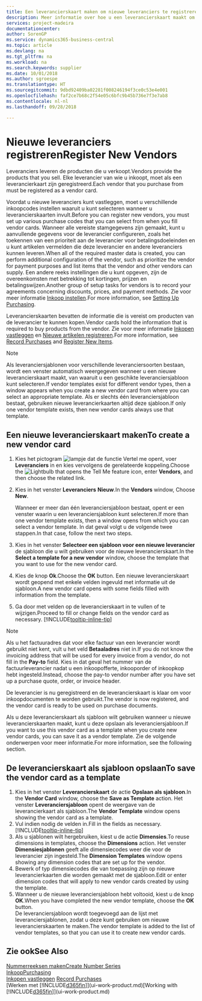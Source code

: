 ```yaml
---
title: Een leverancierskaart maken om nieuwe leveranciers te registreren | Microsoft Docs
description: Meer informatie over hoe u een leverancierskaart maakt om een nieuwe leverancier te registreren.
services: project-madeira
documentationcenter: 
author: SorenGP
ms.service: dynamics365-business-central
ms.topic: article
ms.devlang: na
ms.tgt_pltfrm: na
ms.workload: na
ms.search.keywords: supplier
ms.date: 10/01/2018
ms.author: sgroespe
ms.translationtype: HT
ms.sourcegitcommit: 9dbd92409ba02281f008246194f3ce0c53e4e001
ms.openlocfilehash: faf2ce7b68c2f54e05c6bfc9b45b736e7f3e7ab8
ms.contentlocale: nl-nl
ms.lasthandoff: 09/28/2018

---
```

# <a name="register-new-vendors"></a><span data-ttu-id="61874-103">Nieuwe leveranciers registreren</span><span class="sxs-lookup"><span data-stu-id="61874-103">Register New Vendors</span></span>
<span data-ttu-id="61874-104">Leveranciers leveren de producten die u verkoopt.</span><span class="sxs-lookup"><span data-stu-id="61874-104">Vendors provide the products that you sell.</span></span> <span data-ttu-id="61874-105">Elke leverancier van wie u inkoopt, moet als een leverancierkaart zijn geregistreerd.</span><span class="sxs-lookup"><span data-stu-id="61874-105">Each vendor that you purchase from must be registered as a vendor card.</span></span>

<span data-ttu-id="61874-106">Voordat u nieuwe leveranciers kunt vastleggen, moet u verschillende inkoopcodes instellen waaruit u kunt selecteren wanneer u leverancierskaarten invult.</span><span class="sxs-lookup"><span data-stu-id="61874-106">Before you can register new vendors, you must set up various purchase codes that you can select from when you fill vendor cards.</span></span> <span data-ttu-id="61874-107">Wanneer alle vereiste stamgegevens zijn gemaakt, kunt u aanvullende gegevens voor de leverancier configureren, zoals het toekennen van een prioriteit aan de leverancier voor betalingsdoeleinden en u kunt artikelen vermelden die deze leverancier en andere leveranciers kunnen leveren.</span><span class="sxs-lookup"><span data-stu-id="61874-107">When all of the required master data is created, you can perform additional configuration of the vendor, such as prioritize the vendor for payment purposes and list items that the vendor and other vendors can supply.</span></span> <span data-ttu-id="61874-108">Een andere reeks instellingen die u kunt opgeven, zijn de overeenkomsten met betrekking tot kortingen, prijzen en betalingswijzen.</span><span class="sxs-lookup"><span data-stu-id="61874-108">Another group of setup tasks for vendors is to record your agreements concerning discounts, prices, and payment methods.</span></span> <span data-ttu-id="61874-109">Zie voor meer informatie [Inkoop instellen](purchasing-setup-purchasing.md).</span><span class="sxs-lookup"><span data-stu-id="61874-109">For more information, see [Setting Up Purchasing](purchasing-setup-purchasing.md).</span></span>

<span data-ttu-id="61874-110">Leverancierskaarten bevatten de informatie die is vereist om producten van de leverancier te kunnen kopen.</span><span class="sxs-lookup"><span data-stu-id="61874-110">Vendor cards hold the information that is required to buy products from the vendor.</span></span> <span data-ttu-id="61874-111">Zie voor meer informatie [Inkopen vastleggen](purchasing-how-record-purchases.md) en [Nieuwe artikelen registreren](inventory-how-register-new-items.md).</span><span class="sxs-lookup"><span data-stu-id="61874-111">For more information, see [Record Purchases](purchasing-how-record-purchases.md) and [Register New Items](inventory-how-register-new-items.md).</span></span>

> [!NOTE]  
>   <span data-ttu-id="61874-112">Als leveranciersjablonen voor verschillende leveranciersoorten bestaan, wordt een venster automatisch weergegeven wanneer u een nieuwe leverancierskaart maakt, van waaruit u een geschikte leveranciersjabloon kunt selecteren.</span><span class="sxs-lookup"><span data-stu-id="61874-112">If vendor templates exist for different vendor types, then a window appears when you create a new vendor card from where you can select an appropriate template.</span></span> <span data-ttu-id="61874-113">Als er slechts één leveranciersjabloon bestaat, gebruiken nieuwe leverancierkaarten altijd deze sjabloon.</span><span class="sxs-lookup"><span data-stu-id="61874-113">If only one vendor template exists, then new vendor cards always use that template.</span></span>

## <a name="to-create-a-new-vendor-card"></a><span data-ttu-id="61874-114">Een nieuwe leverancierskaart maken</span><span class="sxs-lookup"><span data-stu-id="61874-114">To create a new vendor card</span></span>
1. <span data-ttu-id="61874-115">Kies het pictogram ![lampje dat de functie Vertel me opent](media/ui-search/search_small.png "Vertel me wat u wilt doen"), voer **Leveranciers** in en kies vervolgens de gerelateerde koppeling.</span><span class="sxs-lookup"><span data-stu-id="61874-115">Choose the ![Lightbulb that opens the Tell Me feature](media/ui-search/search_small.png "Tell me what you want to do") icon, enter **Vendors**, and then choose the related link.</span></span>  
2. <span data-ttu-id="61874-116">Kies in het venster **Leveranciers** **Nieuw**.</span><span class="sxs-lookup"><span data-stu-id="61874-116">In the **Vendors** window, Choose **New**.</span></span>

    <span data-ttu-id="61874-117">Wanneer er meer dan één leveranciersjabloon bestaat, opent er een venster waarin u een leveranciersjabloon kunt selecteren.</span><span class="sxs-lookup"><span data-stu-id="61874-117">If more than one vendor template exists, then a window opens from which you can select a vendor template.</span></span> <span data-ttu-id="61874-118">In dat geval volgt u de volgende twee stappen.</span><span class="sxs-lookup"><span data-stu-id="61874-118">In that case, follow the next two steps.</span></span>
3. <span data-ttu-id="61874-119">Kies in het venster **Selecteer een sjabloon voor een nieuwe leverancier** de sjabloon die u wilt gebruiken voor de nieuwe leverancierskaart.</span><span class="sxs-lookup"><span data-stu-id="61874-119">In the **Select a template for a new vendor** window, choose the template that you want to use for the new vendor card.</span></span>
4. <span data-ttu-id="61874-120">Kies de knop **Ok**.</span><span class="sxs-lookup"><span data-stu-id="61874-120">Choose the **OK** button.</span></span> <span data-ttu-id="61874-121">Een nieuwe leverancierskaart wordt geopend met enkele velden ingevuld met informatie uit de sjabloon.</span><span class="sxs-lookup"><span data-stu-id="61874-121">A new vendor card opens with some fields filled with information from the template.</span></span>
5. <span data-ttu-id="61874-122">Ga door met velden op de leverancierskaart in te vullen of te wijzigen.</span><span class="sxs-lookup"><span data-stu-id="61874-122">Proceed to fill or change fields on the vendor card as necessary.</span></span> [!INCLUDE[tooltip-inline-tip](includes/tooltip-inline-tip_md.md)]

> [!NOTE]  
>   <span data-ttu-id="61874-123">Als u het factuuradres dat voor elke factuur van een leverancier wordt gebruikt niet kent, vult u het veld **Betaaladres** niet in.</span><span class="sxs-lookup"><span data-stu-id="61874-123">If you do not know the invoicing address that will be used for every invoice from a vendor, do not fill in the **Pay-to** field.</span></span> <span data-ttu-id="61874-124">Kies in dat geval het nummer van de factuurleverancier nadat u een inkoopofferte, inkooporder of inkoopkop hebt ingesteld.</span><span class="sxs-lookup"><span data-stu-id="61874-124">Instead, choose the pay-to vendor number after you have set up a purchase quote, order, or invoice header.</span></span>

<span data-ttu-id="61874-125">De leverancier is nu geregistreerd en de leverancierskaart is klaar om voor inkoopdocumenten te worden gebruikt.</span><span class="sxs-lookup"><span data-stu-id="61874-125">The vendor is now registered, and the vendor card is ready to be used on purchase documents.</span></span>

<span data-ttu-id="61874-126">Als u deze leverancierskaart als sjabloon wilt gebruiken wanneer u nieuwe leverancierskaarten maakt, kunt u deze opslaan als leveranciersjabloon.</span><span class="sxs-lookup"><span data-stu-id="61874-126">If you want to use this vendor card as a template when you create new vendor cards, you can save it as a vendor template.</span></span> <span data-ttu-id="61874-127">Zie de volgende onderwerpen voor meer informatie.</span><span class="sxs-lookup"><span data-stu-id="61874-127">For more information, see the following section.</span></span>

## <a name="to-save-the-vendor-card-as-a-template"></a><span data-ttu-id="61874-128">De leverancierskaart als sjabloon opslaan</span><span class="sxs-lookup"><span data-stu-id="61874-128">To save the vendor card as a template</span></span>
1. <span data-ttu-id="61874-129">Kies in het venster **Leverancierskaart** de actie **Opslaan als sjabloon**.</span><span class="sxs-lookup"><span data-stu-id="61874-129">In the **Vendor Card** window, choose the **Save as Template** action.</span></span> <span data-ttu-id="61874-130">Het venster **Leveranciersjabloon** opent de weergave van de leverancierkaart als sjabloon.</span><span class="sxs-lookup"><span data-stu-id="61874-130">The **Vendor Template** window opens showing the vendor card as a template.</span></span>
2. <span data-ttu-id="61874-131">Vul indien nodig de velden in.</span><span class="sxs-lookup"><span data-stu-id="61874-131">Fill in the fields as necessary.</span></span> [!INCLUDE[tooltip-inline-tip](includes/tooltip-inline-tip_md.md)]
3. <span data-ttu-id="61874-132">Als u sjablonen wilt hergebruiken, kiest u de actie **Dimensies**.</span><span class="sxs-lookup"><span data-stu-id="61874-132">To reuse dimensions in templates, choose the **Dimensions** action.</span></span> <span data-ttu-id="61874-133">Het venster **Dimensiesjablonen** geeft alle dimensiecodes weer die voor de leverancier zijn ingesteld.</span><span class="sxs-lookup"><span data-stu-id="61874-133">The **Dimension Templates** window opens showing any dimension codes that are set up for the vendor.</span></span>
4. <span data-ttu-id="61874-134">Bewerk of typ dimensiecodes die van toepassing zijn op nieuwe leverancierkaarten die worden gemaakt met de sjabloon.</span><span class="sxs-lookup"><span data-stu-id="61874-134">Edit or enter dimension codes that will apply to new vendor cards created by using the template.</span></span>
5. <span data-ttu-id="61874-135">Wanneer u de nieuwe leveranciersjabloon hebt voltooid, kiest u de knop **OK**.</span><span class="sxs-lookup"><span data-stu-id="61874-135">When you have completed the new vendor template, choose the **OK** button.</span></span>  
   <span data-ttu-id="61874-136">De leveranciersjabloon wordt toegevoegd aan de lijst met leveranciersjablonen, zodat u deze kunt gebruiken om nieuwe leverancierskaarten te maken.</span><span class="sxs-lookup"><span data-stu-id="61874-136">The vendor template is added to the list of vendor templates, so that you can use it to create new vendor cards.</span></span>

## <a name="see-also"></a><span data-ttu-id="61874-137">Zie ook</span><span class="sxs-lookup"><span data-stu-id="61874-137">See Also</span></span>
[<span data-ttu-id="61874-138">Nummerreeksen maken</span><span class="sxs-lookup"><span data-stu-id="61874-138">Create Number Series</span></span>](ui-create-number-series.md)  
[<span data-ttu-id="61874-139">Inkoop</span><span class="sxs-lookup"><span data-stu-id="61874-139">Purchasing</span></span>](purchasing-manage-purchasing.md)  
<span data-ttu-id="61874-140">[Inkopen vastleggen](purchasing-how-record-purchases.md) </span><span class="sxs-lookup"><span data-stu-id="61874-140">[Record Purchases](purchasing-how-record-purchases.md) </span></span>  
<span data-ttu-id="61874-141">[Werken met [!INCLUDE[d365fin](includes/d365fin_md.md)]](ui-work-product.md)</span><span class="sxs-lookup"><span data-stu-id="61874-141">[Working with [!INCLUDE[d365fin](includes/d365fin_md.md)]](ui-work-product.md)</span></span>  

